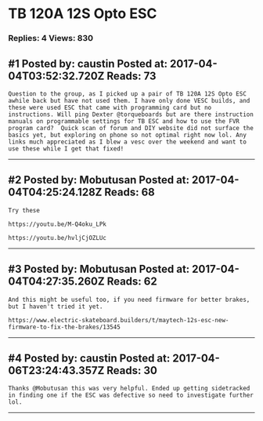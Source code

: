 # TB 120A 12S Opto ESC

### Replies: 4 Views: 830

## \#1 Posted by: caustin Posted at: 2017-04-04T03:52:32.720Z Reads: 73

```
Question to the group, as I picked up a pair of TB 120A 12S Opto ESC awhile back but have not used them. I have only done VESC builds, and these were used ESC that came with programming card but no instructions. Will ping Dexter @torqueboards but are there instruction manuals on programmable settings for TB ESC and how to use the FVR program card?  Quick scan of forum and DIY website did not surface the basics yet, but exploring on phone so not optimal right now lol. Any links much appreciated as I blew a vesc over the weekend and want to use these while I get that fixed!
```

---
## \#2 Posted by: Mobutusan Posted at: 2017-04-04T04:25:24.128Z Reads: 68

```
Try these

https://youtu.be/M-Q4oku_LPk

https://youtu.be/hvljCjOZLUc
```

---
## \#3 Posted by: Mobutusan Posted at: 2017-04-04T04:27:35.260Z Reads: 62

```
And this might be useful too, if you need firmware for better brakes, but I haven't tried it yet.

https://www.electric-skateboard.builders/t/maytech-12s-esc-new-firmware-to-fix-the-brakes/13545
```

---
## \#4 Posted by: caustin Posted at: 2017-04-06T23:24:43.357Z Reads: 30

```
Thanks @Mobutusan this was very helpful. Ended up getting sidetracked in finding one if the ESC was defective so need to investigate further lol.
```

---
